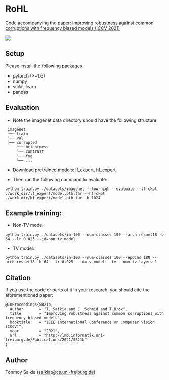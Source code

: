 # RoHL
Code accompanying the paper: [Improving robustness against common corruptions with frequency biased models (ICCV
2021)](https://lmb.informatik.uni-freiburg.de/Publications/2021/SB21b/)

![](https://lmb.informatik.uni-freiburg.de/Publications/2021/SB21b/tradeoff.png)

## Setup
Please install the following packages
* pytorch (>=1.6)
* numpy
* scikit-learn
* pandas

## Evaluation
* Note the imagenet data directory should have the following structure:
```
 imagenet
 └── train
 └── val
 └── corrupted
     └── brightness
     └── contrast
     └── fog
     └── ...
```


* Download pretrained models: [lf_expert](https://lmb.informatik.uni-freiburg.de/resources/binaries/icc21_rohl/lf_expert/model_final.pth.tar), [hf_expert](https://lmb.informatik.uni-freiburg.de/resources/binaries/icc21_rohl/hf_expert/model_final.pth.tar)

* Then run the following command to evaluate: 

```
python train.py ./datasets/imagenet --low-high --evaluate --lf-ckpt ./work_dir/lf_expert/model.pth.tar --hf-ckpt ./work_dir/hf_expert/model.pth.tar -b 1024
```

## Example training:
* Non-TV model:

```
python train.py ./datasets/in-100 --num-classes 100 --arch resnet18 -b 64 --lr 0.025 --id=non_tv_model
```
* TV model: 

```
python train.py ./datasets/in-100 --num-classes 100 --epochs 180 --arch resnet18 -b 64 --lr 0.025 --id=tv_model --tv --num-tv-layers 1
```


## Citation
If you use the code or parts of it in your research, you should cite the aforementioned paper:
```
@InProceedings{SB21b,
  author       = "T. Saikia and C. Schmid and T.Brox",
  title        = "Improving robustness against common corruptions with frequency biased models",
  booktitle    = "IEEE International Conference on Computer Vision (ICCV)",
  year         = "2021",
  url          = "http://lmb.informatik.uni-freiburg.de/Publications/2021/SB21b"
}
```
## Author
Tonmoy Saikia (saikiat@cs.uni-freiburg.de)
